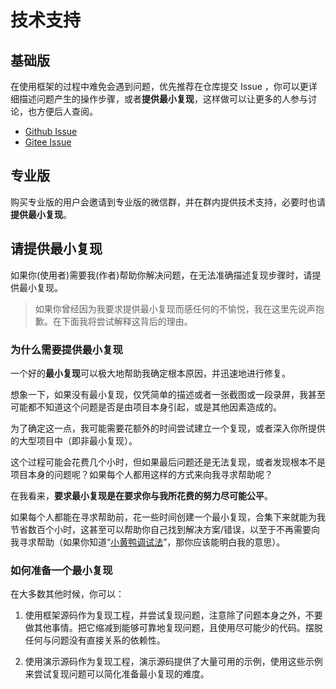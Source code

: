 <script setup>
import { withBase } from 'vitepress'
</script>

# 技术支持

## 基础版

在使用框架的过程中难免会遇到问题，优先推荐在仓库提交 Issue ，你可以更详细描述问题产生的操作步骤，或者**提供最小复现**，这样做可以让更多的人参与讨论，也方便后人查阅。

- [Github Issue](https://github.com/one-step-admin/basic/issues)
- [Gitee Issue](https://gitee.com/one-step-admin/basic/issues)

## 专业版

购买专业版的用户会邀请到专业版的微信群，并在群内提供技术支持，必要时也请**提供最小复现**。

## 请提供最小复现

如果你(使用者)需要我(作者)帮助你解决问题，在无法准确描述复现步骤时，请提供最小复现。

> 如果你曾经因为我要求提供最小复现而感任何的不愉悦，我在这里先说声抱歉。在下面我将尝试解释这背后的理由。

### 为什么需要提供最小复现

一个好的**最小复现**可以极大地帮助我确定根本原因，并迅速地进行修复。

想象一下，如果没有最小复现，仅凭简单的描述或者一张截图或一段录屏，我甚至可能都不知道这个问题是否是由项目本身引起，或是其他因素造成的。

为了确定这一点，我可能需要花额外的时间尝试建立一个复现，或者深入你所提供的大型项目中（即非最小复现）。

这个过程可能会花费几个小时，但如果最后问题还是无法复现，或者发现根本不是项目本身的问题呢？如果每个人都用这样的方式来向我寻求帮助呢？

在我看来，**要求最小复现是在要求你与我所花费的努力尽可能公平**。

如果每个人都能在寻求帮助前，花一些时间创建一个最小复现，合集下来就能为我节省数百个小时，这甚至可以帮助你自己找到解决方案/错误，以至于不再需要向我寻求帮助（如果你知道“[小黄鸭调试法](https://zh.wikipedia.org/wiki/%E5%B0%8F%E9%BB%84%E9%B8%AD%E8%B0%83%E8%AF%95%E6%B3%95)”，那你应该能明白我的意思）。

### 如何准备一个最小复现

在大多数其他时候，你可以：

1. 使用框架源码作为复现工程，并尝试复现问题，注意除了问题本身之外，不要做其他事情。把它缩减到能够可靠地复现问题，且使用尽可能少的代码。摆脱任何与问题没有直接关系的依赖性。

2. 使用演示源码作为复现工程，演示源码提供了大量可用的示例，使用这些示例来尝试复现问题可以简化准备最小复现的难度。